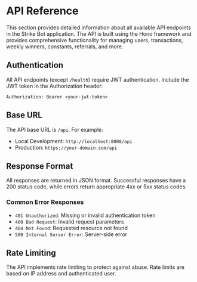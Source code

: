 # API Reference

This section provides detailed information about all available API endpoints in the Strike Bot application. The API is built using the Hono framework and provides comprehensive functionality for managing users, transactions, weekly winners, constants, referrals, and more.

## Authentication

All API endpoints (except `/health`) require JWT authentication. Include the JWT token in the Authorization header:

```http
Authorization: Bearer <your-jwt-token>
```

## Base URL

The API base URL is `/api`. For example:

- Local Development: `http://localhost:8008/api`
- Production: `https://your-domain.com/api`

## Response Format

All responses are returned in JSON format. Successful responses have a 200 status code, while errors return appropriate 4xx or 5xx status codes.

### Common Error Responses

- `401 Unauthorized`: Missing or invalid authentication token
- `400 Bad Request`: Invalid request parameters
- `404 Not Found`: Requested resource not found
- `500 Internal Server Error`: Server-side error

## Rate Limiting

The API implements rate limiting to protect against abuse. Rate limits are based on IP address and authenticated user.
